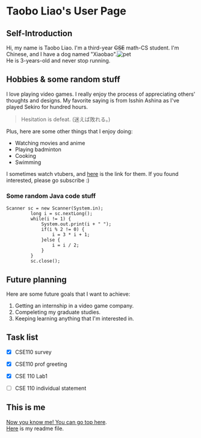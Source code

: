 # Taobo Liao's User Page 
## Self-Introduction
Hi, my name is Taobo Liao. I'm a third-year ~~CSE~~ math-CS student. I'm Chinese, and I have a dog named "Xiaobao".![pet](https://user-images.githubusercontent.com/59666193/134980727-3092fc11-eed7-46c5-a7f1-4d10b349d161.jpg)  
He is 3-years-old and never stop running.  
## Hobbies & some random stuff
I love playing video games. I really enjoy the process of appreciating others' thoughts and designs. My favorite saying is from Isshin Ashina as I've played Sekiro for hundred hours.  
> Hesitation is defeat. (迷えば敗れる。)  

Plus, here are some other things that I enjoy doing:  
- Watching movies and anime
- Playing badminton
- Cooking
- Swimming  

I sometimes watch vtubers, and [here](https://www.youtube.com/c/AsoulMoments) is the link for them. If you found interested, please go subscribe :)

### Some random Java code stuff  
```
Scanner sc = new Scanner(System.in);
	     long i = sc.nextLong();
	     while(i != 1) {
	    	 System.out.print(i + " ");
	    	 if(i % 2 != 0) {
	    		 i = 3 * i + 1;
	    	 }else {
	    		 i = i / 2;
	    	 }
	     }
	     sc.close();
```  
## Future planning  
Here are some future goals that I want to achieve:  
1. Getting an internship in a video game company.
2. Compeleting my graduate studies.
3. Keeping learning anything that I'm interested in.  

## Task list
- [x] CSE110 survey
- [X] CSE110 prof greeting
- [X] CSE 110 Lab1
- [ ] CSE 110 individual statement


## This is me  
[Now you know me! You can go top here](#taobo-liao's-user-page).  
[Here](README.md) is my readme file.

